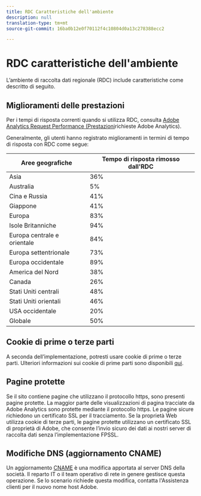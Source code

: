 ```yaml
---
title: RDC Caratteristiche dell'ambiente
description: null
translation-type: tm+mt
source-git-commit: 16ba0b12e0f70112f4c10804d0a13c278388ecc2

---
```



# RDC caratteristiche dell'ambiente

L’ambiente di raccolta dati regionale (RDC) include caratteristiche come descritto di seguito.

## Miglioramenti delle prestazioni

Per i tempi di risposta correnti quando si utilizza RDC, consulta [Adobe Analytics Request Performance (Prestazioni](https://marketing.adobe.com/resources/help/en_US/whitepapers/performance/)richieste Adobe Analytics).

Generalmente, gli utenti hanno registrato miglioramenti in termini di tempo di risposta con RDC come segue:

| Aree geografiche | Tempo di risposta rimosso dall'RDC |
| --- | --- |
| Asia | 36% |
| Australia | 5% |
| Cina e Russia | 41% |
| Giappone | 41% |
| Europa | 83% |
| Isole Britanniche | 94% |
| Europa centrale e orientale | 84% |
| Europa settentrionale | 73% |
| Europa occidentale | 89% |
| America del Nord | 38% |
| Canada | 26% |
| Stati Uniti centrali | 48% |
| Stati Uniti orientali | 46% |
| USA occidentale | 20% |
| Globale | 50% |

## Cookie di prime o terze parti

A seconda dell’implementazione, potresti usare cookie di prime o terze parti. Ulteriori informazioni sui cookie di prime parti sono disponibili [qui](https://marketing.adobe.com/resources/help/en_US/whitepapers/first_party_cookies/fpcookies_overview.html).

## Pagine protette

Se il sito contiene pagine che utilizzano il protocollo https, sono presenti pagine protette. La maggior parte delle visualizzazioni di pagina tracciate da Adobe Analytics sono protette mediante il protocollo https. Le pagine sicure richiedono un certificato SSL per il tracciamento. Se la proprietà Web utilizza cookie di terze parti, le pagine protette utilizzano un certificato SSL di proprietà di Adobe, che consente l’invio sicuro dei dati ai nostri server di raccolta dati senza l’implementazione FPSSL.

## Modifiche DNS (aggiornamento CNAME)

Un aggiornamento [CNAME](https://marketing.adobe.com/resources/help/en_US/whitepapers/first_party_cookies/fpcookies_cname.html) è una modifica apportata al server DNS della società. Il reparto IT o il team operativo di rete in genere gestisce questa operazione. Se lo scenario richiede questa modifica, contatta l'Assistenza clienti per il nuovo nome host Adobe.
